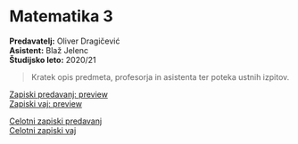 # Matematika 3
**Predavatelj:** Oliver Dragičević \
**Asistent:** Blaž Jelenc \
**Študijsko leto:** 2020/21 

> Kratek opis predmeta, profesorja in asistenta ter poteka ustnih izpitov.

[Zapiski predavanj: preview]() \
[Zapiski vaj: preview]()

[Celotni zapiski predavanj](https://drive.google.com/file/d/1azSTsJLwShMwXdCL3O7Yes4dDl7_nz-U/view?usp=sharing) \
[Celotni zapiski vaj](https://drive.google.com/file/d/1iYtSJbL_GnKnSHnMPgAzLl9APzEBN7QP/view?usp=sharing) 
